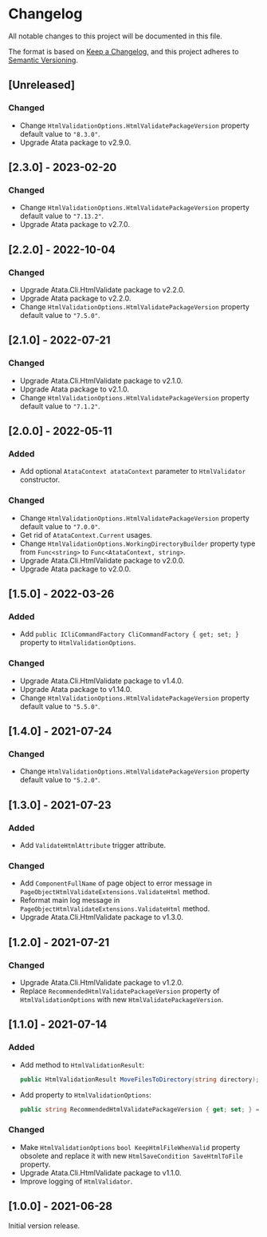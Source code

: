 # Changelog

All notable changes to this project will be documented in this file.

The format is based on [Keep a Changelog](https://keepachangelog.com/en/1.0.0/),
and this project adheres to [Semantic Versioning](https://semver.org/spec/v2.0.0.html).

## [Unreleased]

### Changed

- Change `HtmlValidationOptions.HtmlValidatePackageVersion` property default value to `"8.3.0"`.
- Upgrade Atata package to v2.9.0.

## [2.3.0] - 2023-02-20

### Changed

- Change `HtmlValidationOptions.HtmlValidatePackageVersion` property default value to `"7.13.2"`.
- Upgrade Atata package to v2.7.0.

## [2.2.0] - 2022-10-04

### Changed

- Upgrade Atata.Cli.HtmlValidate package to v2.2.0.
- Upgrade Atata package to v2.2.0.
- Change `HtmlValidationOptions.HtmlValidatePackageVersion` property default value to `"7.5.0"`.

## [2.1.0] - 2022-07-21

### Changed

- Upgrade Atata.Cli.HtmlValidate package to v2.1.0.
- Upgrade Atata package to v2.1.0.
- Change `HtmlValidationOptions.HtmlValidatePackageVersion` property default value to `"7.1.2"`.

## [2.0.0] - 2022-05-11

### Added

- Add optional `AtataContext atataContext` parameter to `HtmlValidator` constructor.

### Changed

- Change `HtmlValidationOptions.HtmlValidatePackageVersion` property default value to `"7.0.0"`.
- Get rid of `AtataContext.Current` usages.
- Change `HtmlValidationOptions.WorkingDirectoryBuilder` property type from `Func<string>` to `Func<AtataContext, string>`.
- Upgrade Atata.Cli.HtmlValidate package to v2.0.0.
- Upgrade Atata package to v2.0.0.

## [1.5.0] - 2022-03-26

### Added

- Add `public ICliCommandFactory CliCommandFactory { get; set; }` property to `HtmlValidationOptions`.

### Changed

- Upgrade Atata.Cli.HtmlValidate package to v1.4.0.
- Upgrade Atata package to v1.14.0.
- Change `HtmlValidationOptions.HtmlValidatePackageVersion` property default value to `"5.5.0"`.

## [1.4.0] - 2021-07-24

### Changed

- Change `HtmlValidationOptions.HtmlValidatePackageVersion` property default value to `"5.2.0"`.

## [1.3.0] - 2021-07-23

### Added

- Add `ValidateHtmlAttribute` trigger attribute.

### Changed

- Add `ComponentFullName` of page object to error message in `PageObjectHtmlValidateExtensions.ValidateHtml` method.
- Reformat main log message in `PageObjectHtmlValidateExtensions.ValidateHtml` method.
- Upgrade Atata.Cli.HtmlValidate package to v1.3.0.

## [1.2.0] - 2021-07-21

### Changed

- Upgrade Atata.Cli.HtmlValidate package to v1.2.0.
- Replace `RecommendedHtmlValidatePackageVersion` property of `HtmlValidationOptions` with new `HtmlValidatePackageVersion`.

## [1.1.0] - 2021-07-14

### Added

- Add method to `HtmlValidationResult`:
  ```cs
  public HtmlValidationResult MoveFilesToDirectory(string directory);
  ```
- Add property to `HtmlValidationOptions`:
  ```cs
  public string RecommendedHtmlValidatePackageVersion { get; set; } = "5.x";
  ```

### Changed

- Make `HtmlValidationOptions` `bool KeepHtmlFileWhenValid` property obsolete
  and replace it with new `HtmlSaveCondition SaveHtmlToFile` property.
- Upgrade Atata.Cli.HtmlValidate package to v1.1.0.
- Improve logging of `HtmlValidator`.

## [1.0.0] - 2021-06-28

Initial version release.